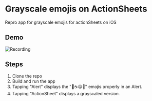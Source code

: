 # Grayscale emojis on ActionSheets

Repro app for grayscale emojis for actionSheets on iOS

## Demo

![Recording](./Resources/recording.gif)

## Steps

1. Clone the repo
1. Build and run the app
1. Tapping "Alert" displays the "🙈☕️😛👀" emojis properly in an Alert.
1. Tapping "ActionSheet" displays a grayscaled version.

